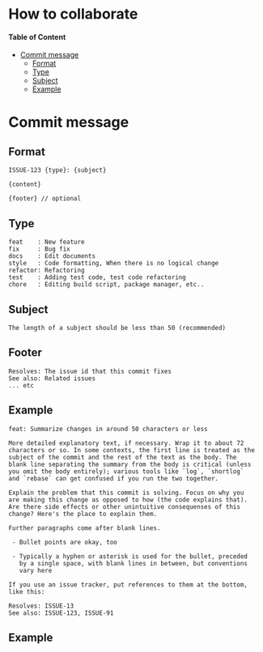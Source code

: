 # How to collaborate

#### Table of Content
- [Commit message](#Commit%201%20message)
  - [Format](#Format)
  - [Type](#Type)
  - [Subject](#Subject)
  - [Example](#Example-1)

# Commit message
## Format 
```
ISSUE-123 {type}: {subject}

{content}

{footer} // optional
```


## Type
```
feat    : New feature
fix     : Bug fix
docs    : Edit documents
style   : Code formatting, When there is no logical change
refactor: Refactoring
test    : Adding test code, test code refactoring
chore   : Editing build script, package manager, etc..
```

## Subject
```
The length of a subject should be less than 50 (recommended)
```


## Footer
```
Resolves: The issue id that this commit fixes
See also: Related issues
... etc
```

## Example
```
feat: Summarize changes in around 50 characters or less

More detailed explanatory text, if necessary. Wrap it to about 72
characters or so. In some contexts, the first line is treated as the
subject of the commit and the rest of the text as the body. The
blank line separating the summary from the body is critical (unless
you omit the body entirely); various tools like `log`, `shortlog`
and `rebase` can get confused if you run the two together.

Explain the problem that this commit is solving. Focus on why you
are making this change as opposed to how (the code explains that).
Are there side effects or other unintuitive consequenses of this
change? Here's the place to explain them.

Further paragraphs come after blank lines.

 - Bullet points are okay, too

 - Typically a hyphen or asterisk is used for the bullet, preceded
   by a single space, with blank lines in between, but conventions
   vary here

If you use an issue tracker, put references to them at the bottom,
like this:

Resolves: ISSUE-13
See also: ISSUE-123, ISSUE-91
```

## Example
